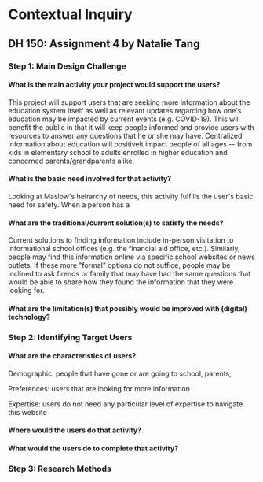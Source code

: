 # Contextual Inquiry 
## DH 150: Assignment 4 by Natalie Tang
### Step 1: Main Design Challenge

#### What is the main activity your project would support the users?
  This project will support users that are seeking more information about the education system itself as well as relevant updates regarding how one's education may be impacted by current events (e.g. COVID-19). This will benefit the public in that it will keep people informed and provide users with resources to answer any questions that he or she may have. Centralized information about education will positivelt impact people of all ages -- from kids in elementary school to adults enrolled in higher education and concerned parents/grandparents alike.  
  
#### What is the basic need involved for that activity?
  Looking at Maslow's heirarchy of needs, this activity fulfills the user's basic need for safety. When a person has a 

#### What are the traditional/current solution(s) to satisfy the needs?
Current solutions to finding information include in-person visitation to informational school offices (e.g. the financial aid office, etc.). Similarly, people may find this information online via specific school websites or news outlets. If these more "formal" options do not suffice, people may be inclined to ask firends or family that may have had the same questions that would be able to share how they found the information that they were looking for. 

#### What are the limitation(s) that possibly would be improved with (digital) technology?

### Step 2: Identifying Target Users

#### What are the characteristics of users? 
Demographic: people that have gone or are going to school, parents, 

Preferences: users that are looking for more information 

Expertise: users do not need any particular level of expertise to navigate this website 

#### Where would the users do that activity?

#### What would the users do to complete that activity?

### Step 3: Research Methods

